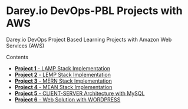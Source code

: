# Darey.io DevOps-PBL Projects with AWS
Darey.io DevOps Project Based Learning Projects with Amazon Web Services (AWS)

Contents
- [**Project 1** - LAMP Stack Implementation](project1/README.md)
- [**Project 2** - LEMP Stack Implementation](project2/README.md)
- [**Project 3** - MERN Stack Implementation](project3/README.md)
- [**Project 4** - MEAN Stack Implementation](project4/README.md)
- [**Project 5** - CLIENT-SERVER Architecture with MySQL](project5/README.md)
- [**Project 6** - Web Solution with WORDPRESS](project6/README.md)
